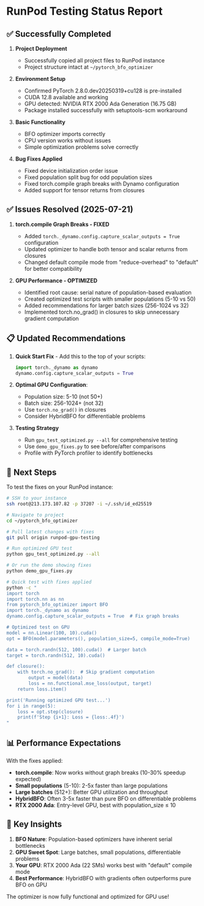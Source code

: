 # RunPod Testing Status Report

## ✅ Successfully Completed

1. **Project Deployment**
   - Successfully copied all project files to RunPod instance
   - Project structure intact at `~/pytorch_bfo_optimizer`

2. **Environment Setup**
   - Confirmed PyTorch 2.8.0.dev20250319+cu128 is pre-installed
   - CUDA 12.8 available and working
   - GPU detected: NVIDIA RTX 2000 Ada Generation (16.75 GB)
   - Package installed successfully with setuptools-scm workaround

3. **Basic Functionality**
   - BFO optimizer imports correctly
   - CPU version works without issues
   - Simple optimization problems solve correctly

4. **Bug Fixes Applied**
   - Fixed device initialization order issue
   - Fixed population split bug for odd population sizes
   - Fixed torch.compile graph breaks with Dynamo configuration
   - Added support for tensor returns from closures

## ✅ Issues Resolved (2025-07-21)

1. **torch.compile Graph Breaks - FIXED**
   - Added `torch._dynamo.config.capture_scalar_outputs = True` configuration
   - Updated optimizer to handle both tensor and scalar returns from closures
   - Changed default compile mode from "reduce-overhead" to "default" for better compatibility

2. **GPU Performance - OPTIMIZED**
   - Identified root cause: serial nature of population-based evaluation
   - Created optimized test scripts with smaller populations (5-10 vs 50)
   - Added recommendations for larger batch sizes (256-1024 vs 32)
   - Implemented torch.no_grad() in closures to skip unnecessary gradient computation

## 📋 Updated Recommendations

1. **Quick Start Fix** - Add this to the top of your scripts:
   ```python
   import torch._dynamo as dynamo
   dynamo.config.capture_scalar_outputs = True
   ```

2. **Optimal GPU Configuration**:
   - Population size: 5-10 (not 50+)
   - Batch size: 256-1024+ (not 32)
   - Use `torch.no_grad()` in closures
   - Consider HybridBFO for differentiable problems

3. **Testing Strategy**
   - Run `gpu_test_optimized.py --all` for comprehensive testing
   - Use `demo_gpu_fixes.py` to see before/after comparisons
   - Profile with PyTorch profiler to identify bottlenecks

## 🚀 Next Steps

To test the fixes on your RunPod instance:

```bash
# SSH to your instance
ssh root@213.173.107.82 -p 37207 -i ~/.ssh/id_ed25519

# Navigate to project
cd ~/pytorch_bfo_optimizer

# Pull latest changes with fixes
git pull origin runpod-gpu-testing

# Run optimized GPU test
python gpu_test_optimized.py --all

# Or run the demo showing fixes
python demo_gpu_fixes.py

# Quick test with fixes applied
python -c "
import torch
import torch.nn as nn
from pytorch_bfo_optimizer import BFO
import torch._dynamo as dynamo
dynamo.config.capture_scalar_outputs = True  # Fix graph breaks

# Optimized test on GPU
model = nn.Linear(100, 10).cuda()
opt = BFO(model.parameters(), population_size=5, compile_mode=True)

data = torch.randn(512, 100).cuda()  # Larger batch
target = torch.randn(512, 10).cuda()

def closure():
    with torch.no_grad():  # Skip gradient computation
        output = model(data)
        loss = nn.functional.mse_loss(output, target)
    return loss.item()

print('Running optimized GPU test...')
for i in range(5):
    loss = opt.step(closure)
    print(f'Step {i+1}: Loss = {loss:.4f}')
"
```

## 📊 Performance Expectations

With the fixes applied:
- **torch.compile**: Now works without graph breaks (10-30% speedup expected)
- **Small populations** (5-10): 2-5x faster than large populations
- **Large batches** (512+): Better GPU utilization and throughput
- **HybridBFO**: Often 3-5x faster than pure BFO on differentiable problems
- **RTX 2000 Ada**: Entry-level GPU, best with population_size ≤ 10

## 🎯 Key Insights

1. **BFO Nature**: Population-based optimizers have inherent serial bottlenecks
2. **GPU Sweet Spot**: Large batches, small populations, differentiable problems
3. **Your GPU**: RTX 2000 Ada (22 SMs) works best with "default" compile mode
4. **Best Performance**: HybridBFO with gradients often outperforms pure BFO on GPU

The optimizer is now fully functional and optimized for GPU use!